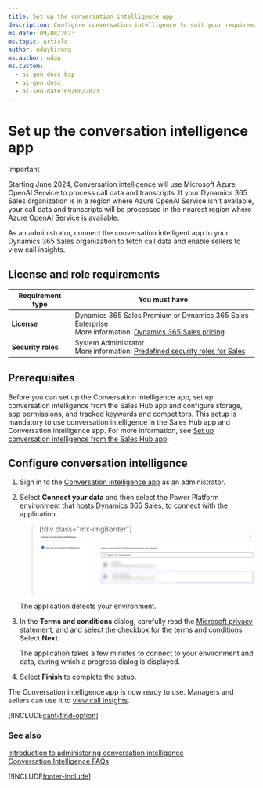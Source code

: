 ```yaml
---
title: Set up the conversation intelligence app
description: Configure conversation intelligence to suit your requirements by setting up storage, granting app permissions, and defining tracked keywords and competitors.
ms.date: 09/08/2023
ms.topic: article
author: udaykirang
ms.author: udag
ms.custom:
  - ai-gen-docs-bap
  - ai-gen-desc
  - ai-seo-date:09/08/2023
---
```


# Set up the conversation intelligence app

> [!IMPORTANT]
> Starting June 2024, Conversation intelligence will use Microsoft Azure OpenAI Service to process call data and transcripts. If your Dynamics 365 Sales organization is in a region where Azure OpenAI Service isn't available, your call data and transcripts will be processed in the nearest region where Azure OpenAI Service is available.

As an administrator, connect the conversation intelligent app to your Dynamics 365 Sales organization to fetch call data and enable sellers to view call insights. 

## License and role requirements

| Requirement type | You must have |
|-----------------------|---------|
| **License** | Dynamics 365 Sales Premium or Dynamics 365 Sales Enterprise <br>More information: [Dynamics 365 Sales pricing](https://dynamics.microsoft.com/sales/pricing/) |
| **Security roles** | System Administrator <br>  More information: [Predefined security roles for Sales](security-roles-for-sales.md)|

## Prerequisites

Before you can set up the Conversation intelligence app, set up conversation intelligence from the Sales Hub app and configure storage, app permissions, and tracked keywords and competitors. This setup is mandatory to use conversation intelligence in the Sales Hub app and Conversation intelligence app. For more information, see [Set up conversation intelligence from the Sales Hub app](fre-setup-ci-sales-app.md).

## Configure conversation intelligence

1.	Sign in to the [Conversation intelligence app](https://sales.ai.dynamics.com/) as an administrator.  

3.	Select **Connect your data** and then select the Power Platform environment that hosts Dynamics 365 Sales, to connect with the application.  
    > [!div class="mx-imgBorder"]
    > ![Select the environment.](media/si-app-admin-connect-d365-organization.png "Select the environment")  
    
    The application detects your environment.  
5.	In the **Terms and conditions** dialog, carefully read the [Microsoft privacy statement](https://privacy.microsoft.com/privacystatement), and and select the checkbox for the [terms and conditions](https://www.microsoft.com/licensing/product-licensing/products). Select **Next**.
  
    The application takes a few minutes to connect to your environment and data, during which a progress dialog is displayed.

9.	Select **Finish** to complete the setup. 

The Conversation intelligence app is now ready to use. Managers and sellers can use it to [view call insights](view-and-understand-call-summary.md).

[!INCLUDE[cant-find-option](../includes/cant-find-option.md)] 

### See also

[Introduction to administering conversation intelligence](intro-admin-guide-sales-insights.md#administer-conversation-intelligence)  
[Conversation Intelligence FAQs](faq-conversation-intelligence.md)

[!INCLUDE[footer-include](../includes/footer-banner.md)]

